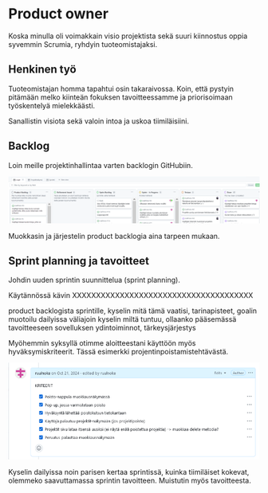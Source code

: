 # Product owner

Koska minulla oli voimakkain visio projektista sekä suuri kiinnostus oppia syvemmin Scrumia, ryhdyin tuoteomistajaksi.

## Henkinen työ

Tuoteomistajan homma tapahtui osin takaraivossa. Koin, että pystyin pitämään melko kiinteän fokuksen tavoitteessamme ja priorisoimaan työskentelyä mielekkäästi.

Sanallistin visiota sekä valoin intoa ja uskoa tiimiläisiini.

## Backlog

Loin meille projektinhallintaa varten backlogin GitHubiin.

![projektinhallinta](images\github-projekti.PNG)

Muokkasin ja järjestelin product backlogia aina tarpeen mukaan.

## Sprint planning ja tavoitteet

Johdin uuden sprintin suunnittelua (sprint planning).

Käytännössä kävin XXXXXXXXXXXXXXXXXXXXXXXXXXXXXXXXXXXXXX

product backlogista sprintille, kyselin mitä tämä vaatisi, tarinapisteet, goalin muotoilu
dailyissa väliajoin kyselin miltä tuntuu, ollaanko pääsemässä tavoitteeseen
sovelluksen ydintoiminnot, tärkeysjärjestys

Myöhemmin syksyllä otimme aloitteestani käyttöön myös hyväksymiskriteerit. Tässä esimerkki projentinpoistamistehtävästä.

![kriteeriesimerkki](images\kriteerit.PNG)

Kyselin dailyissa noin parisen kertaa sprintissä, kuinka tiimiläiset kokevat, olemmeko saavuttamassa sprintin tavoitteen. Muistutin myös tavoitteesta.
